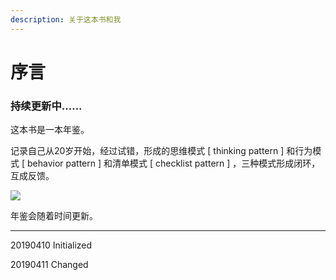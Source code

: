 ```yaml
---
description: 关于这本书和我
---
```


# 序言

### 持续更新中......

这本书是一本年鉴。

记录自己从20岁开始，经过试错，形成的思维模式 [ thinking pattern ] 和行为模式 [ behavior pattern ] 和清单模式 [ checklist pattern ] ，三种模式形成闭环，互成反馈。

![](http://cdn.xranzhao.cn/almanac.png)

年鉴会随着时间更新。

---

20190410 Initialized

20190411 Changed

